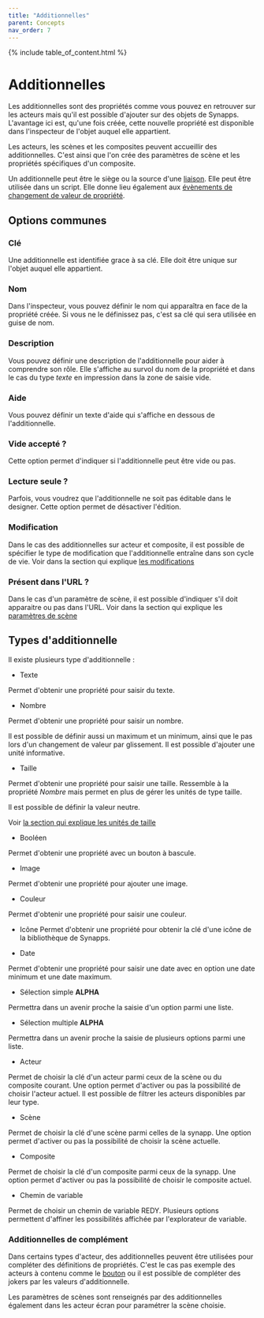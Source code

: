 ```yaml
---
title: "Additionnelles"
parent: Concepts
nav_order: 7
---
```


{% include table_of_content.html %}

# Additionnelles

Les additionnelles sont des propriétés comme vous pouvez en retrouver sur les acteurs mais qu'il est possible d'ajouter sur des objets de Synapps.
L'avantage ici est, qu'une fois créée, cette nouvelle propriété est disponible dans l'inspecteur de l'objet auquel elle appartient.

Les acteurs, les scènes et les composites peuvent accueillir des additionnelles. C'est ainsi que l'on crée des paramètres de scène et les propriétés spécifiques d'un composite.

Un additionnelle peut être le siège ou la source d'une [liaison](./binding.md). Elle peut être utilisée dans un script. Elle donne lieu également aux [évènements de changement de valeur de propriété](./scripts/actor-life-cycle.md#changement-de-valeur-de-propriété-dun-acteur).

## Options communes

### Clé
Une additionnelle est identifiée grace à sa clé. Elle doit être unique sur l'objet auquel elle appartient.

### Nom
Dans l'inspecteur, vous pouvez définir le nom qui apparaîtra en face de la propriété créée. Si vous ne le définissez pas, c'est sa clé qui sera utilisée en guise de nom.

### Description

Vous pouvez définir une description de l'additionnelle pour aider à comprendre son rôle. Elle s'affiche au survol du nom de la propriété et dans le cas du type *texte* en impression dans la zone de saisie vide.

### Aide
Vous pouvez définir un texte d'aide qui s'affiche en dessous de l'additionnelle.

### Vide accepté ?

Cette option permet d'indiquer si l'additionnelle peut être vide ou pas.

### Lecture seule ?

Parfois, vous voudrez que l'additionnelle ne soit pas éditable dans le designer. Cette option permet de désactiver l'édition.

### Modification

Dans le cas des additionnelles sur acteur et composite, il est possible de spécifier le type de modification que l'additionnelle entraîne dans son cycle de vie. Voir dans la section qui explique [les modifications](./scripts/actor-life-cycle.md#changement-de-valeur-de-propriété-dun-acteur)

### Présent dans l'URL ?

Dans le cas d'un paramètre de scène, il est possible d'indiquer s'il doit apparaitre ou pas dans l'URL. Voir dans la section qui explique les [paramètres de scène](./scene.md#paramètres-de-scène)

## Types d'additionnelle

Il existe plusieurs type d'additionnelle :

- Texte

Permet d'obtenir une propriété pour saisir du texte.

- Nombre

Permet d'obtenir une propriété pour saisir un nombre.

Il est possible de définir aussi un maximum et un minimum, ainsi que le pas lors d'un changement de valeur par glissement. Il est possible d'ajouter une unité informative.

- Taille

Permet d'obtenir une propriété pour saisir une taille. Ressemble à la propriété *Nombre* mais permet en plus de gérer les unités de type taille.

Il est possible de définir la valeur neutre.

Voir [la section qui explique les unités de taille](./sizes.md)

- Booléen

Permet d'obtenir une propriété avec un bouton à bascule.

- Image

Permet d'obtenir une propriété pour ajouter une image.

- Couleur

Permet d'obtenir une propriété pour saisir une couleur.

- Icône
Permet d'obtenir une propriété pour obtenir la clé d'une icône de la bibliothèque de Synapps.

<!-- ![image](https://user-images.githubusercontent.com/35595723/124151000-646ede80-da92-11eb-8003-4235f467aaa1.png) -->

- Date

Permet d'obtenir une propriété pour saisir une date avec en option une date minimum et une date maximum.

- Sélection simple **ALPHA**

Permettra dans un avenir proche la saisie d'un option parmi une liste.

- Sélection multiple **ALPHA**

Permettra dans un avenir proche la saisie de plusieurs options parmi une liste.

- Acteur

Permet de choisir la clé d'un acteur parmi ceux de la scène ou du composite courant. Une option permet d'activer ou pas la possibilité de choisir l'acteur actuel. Il est possible de filtrer les acteurs disponibles par leur type.

- Scène

Permet de choisir la clé d'une scène parmi celles de la synapp. Une option permet d'activer ou pas la possibilité de choisir la scène actuelle.

- Composite

Permet de choisir la clé d'un composite parmi ceux de la synapp. Une option permet d'activer ou pas la possibilité de choisir le composite actuel.


- Chemin de variable

Permet de choisir un chemin de variable REDY. Plusieurs options permettent d'affiner les possibilités affichée par l'explorateur de variable.

### Additionnelles de complément

Dans certains types d'acteur, des additionnelles peuvent être utilisées pour compléter des définitions de propriétés. C'est le cas pas exemple des acteurs à contenu comme le [bouton](./actor-types/input-button.md) ou il est possible de compléter des jokers par les valeurs d'additionnelle.

Les paramètres de scènes sont renseignés par des additionnelles également dans les acteur écran pour paramétrer la scène choisie.
